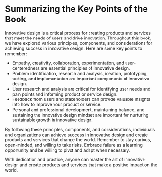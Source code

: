 Summarizing the Key Points of the Book
==================================================

Innovative design is a critical process for creating products and services that meet the needs of users and drive innovation. Throughout this book, we have explored various principles, components, and considerations for achieving success in innovative design. Here are some key points to remember:

* Empathy, creativity, collaboration, experimentation, and user-centeredness are essential principles of innovative design.
* Problem identification, research and analysis, ideation, prototyping, testing, and implementation are important components of innovative design.
* User research and analysis are critical for identifying user needs and pain points and informing product or service design.
* Feedback from users and stakeholders can provide valuable insights into how to improve your product or service.
* Personal and professional development, maintaining balance, and sustaining the innovative design mindset are important for nurturing sustainable growth in innovative design.

By following these principles, components, and considerations, individuals and organizations can achieve success in innovative design and create products and services that change the world. Remember to stay curious, open-minded, and willing to take risks. Embrace failure as a learning opportunity and be willing to pivot and adapt when necessary.

With dedication and practice, anyone can master the art of innovative design and create products and services that make a positive impact on the world.

